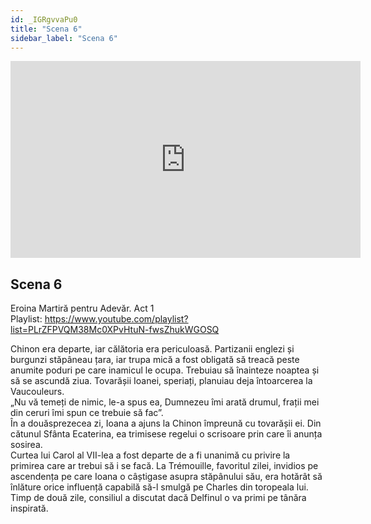 ```yaml
---
id: _IGRgvvaPu0
title: "Scena 6"
sidebar_label: "Scena 6"
---
```


<div class="video-float-container">
  <iframe
    width="560"
    height="315"
    src="https://www.youtube.com/embed/_IGRgvvaPu0"
    title="YouTube video player"
    frameborder="0"
    allow="accelerometer; autoplay; clipboard-write; encrypted-media; gyroscope; picture-in-picture; web-share"
    referrerpolicy="strict-origin-when-cross-origin"
    allowfullscreen
  ></iframe>
</div>

## Scena 6

Eroina Martiră pentru Adevăr. Act 1   
Playlist: https://www.youtube.com/playlist?list=PLrZFPVQM38Mc0XPvHtuN-fwsZhukWGOSQ 

Chinon era departe, iar călătoria era periculoasă. Partizanii englezi și burgunzi stăpâneau țara, iar trupa mică a fost obligată să treacă peste anumite poduri pe care inamicul le ocupa. Trebuiau să înainteze noaptea și să se ascundă ziua. Tovarășii Ioanei, speriați, planuiau deja întoarcerea la Vaucouleurs.  
„Nu vă temeți de nimic, le-a spus ea, Dumnezeu îmi arată drumul, frații mei din ceruri îmi spun ce trebuie să fac”.  
În a douăsprezecea zi, Ioana a ajuns la Chinon împreună cu tovarășii ei. Din cătunul Sfânta Ecaterina, ea trimisese regelui o scrisoare prin care îi anunța sosirea.  
Curtea lui Carol al VII-lea a fost departe de a fi unanimă cu privire la primirea care ar trebui să i se facă. La Trémouille, favoritul zilei, invidios pe ascendența pe care Ioana o câștigase asupra stăpânului său, era hotărât să înlăture orice influență capabilă să-l smulgă pe Charles din toropeala lui. Timp de două zile, consiliul a discutat dacă Delfinul o va primi pe tânăra inspirată.
